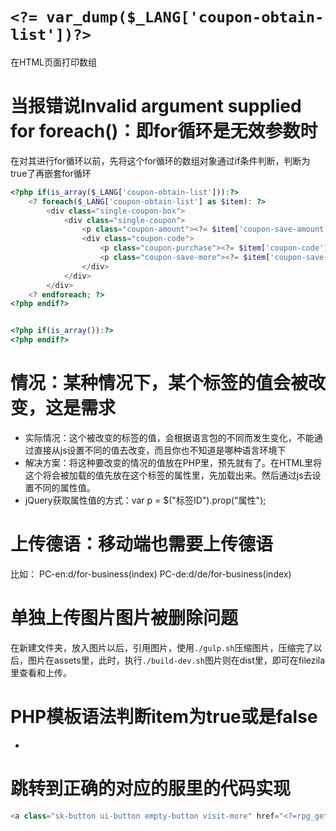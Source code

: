 # `<?= var_dump($_LANG['coupon-obtain-list'])?>`

在HTML页面打印数组

# 当报错说Invalid argument supplied for foreach()：即for循环是无效参数时
在对其进行for循环以前，先将这个for循环的数组对象通过if条件判断，判断为true了再嵌套for循环

```php
<?php if(is_array($_LANG['coupon-obtain-list'])):?>
    <? foreach($_LANG['coupon-obtain-list'] as $item): ?>
        <div class="single-coupon-box">
            <div class="single-coupon">
                <p class="coupon-amount"><?= $item['coupon-save-amount'] ?></p>
                <div class="coupon-code">
                    <p class="coupon-purchase"><?= $item['coupon-code'] ?></p>
                    <p class="coupon-save-more"><?= $item['coupon-save-more']?></p>
                </div>
            </div>
        </div>
    <? endforeach; ?>
<?php endif?>


<?php if(is_array()):?>
<?php endif?>
```

# 情况：某种情况下，某个标签的值会被改变，这是需求
- 实际情况：这个被改变的标签的值，会根据语言包的不同而发生变化，不能通过直接从js设置不同的值去改变，而且你也不知道是哪种语言环境下
- 解决方案：将这种要改变的情况的值放在PHP里，预先就有了。在HTML里将这个将会被加载的值先放在这个标签的属性里，先加载出来。然后通过js去设置不同的属性值。
- jQuery获取属性值的方式：var p = $("标签ID").prop("属性");

# 上传德语：移动端也需要上传德语
比如：
PC-en:d/for-business(index)
PC-de:d/de/for-business(index)

# 单独上传图片图片被删除问题
在新建文件夹，放入图片以后，引用图片，使用`./gulp.sh`压缩图片，压缩完了以后，图片在assets里，此时，执行`./build-dev.sh`图片则在dist里，即可在filezila里查看和上传。

# PHP模板语法判断item为true或是false
 - <? if($item['itemName']): ?>

# 跳转到正确的对应的服里的代码实现
```php
<a class="sk-button ui-button empty-button visit-more" href="<?=rpg_get_locale_url($_LANG['visit-href'])?>"><?= $_LANG['visit-store'] ?></a>
```